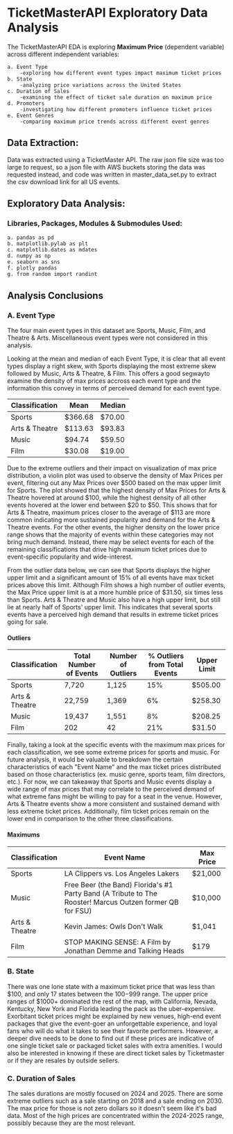 # TicketMasterAPI Exploratory Data Analysis

The TicketMasterAPI EDA is exploring **Maximum Price** (dependent variable) across different independent variables:

    a. Event Type
        -exploring how different event types impact maximum ticket prices
    b. State
        -analyzing price variations across the United States
    c. Duration of Sales
        -examining the effect of ticket sale duration on maximum price
    d. Promoters
        -investigating how different promoters influence ticket prices
    e. Event Genres
        -comparing maximum price trends across different event genres

## Data Extraction:
Data was extracted using a TicketMaster API. The raw json file size was too large to request, so a json file with AWS buckets storing the data was requested instead, and code was written in master_data_set.py to extract the csv download link for all US events. 

## Exploratory Data Analysis:

### Libraries, Packages, Modules & Submodules Used:

    a. pandas as pd
    b. matplotlib.pylab as plt
    c. matplotlib.dates as mdates
    d. numpy as np
    e. seaborn as sns
    f. plotly pandas
    g. from random import randint

## Analysis Conclusions

### A. Event Type
The four main event types in this dataset are Sports, Music, Film, and Theatre & Arts. Miscellaneous event types were not considered in this analysis. 

Looking at the mean and median of each Event Type, it is clear that all event types display a right skew, with Sports displaying the most extreme skew followed by Music, Arts & Theatre, & Film. This offers a good segwayto examine the density of max prices accross each event type and the information this convey in terms of perceived demand for each event type. 

| Classification |   Mean  | Median |
| -------------- | ------- | ------ |
| Sports         | $366.68 | $70.00 |
| Arts & Theatre | $113.63 | $93.83 |
| Music          | $94.74  | $59.50 |
| Film           | $30.08  | $19.00 |

Due to the extreme outliers and their impact on visualization of max price distribution, a violin plot was used to observe the density of Max Prices per event, filtering out any Max Prices over $500 based on the max upper limit for Sports. The plot showed that the highest density of Max Prices for Arts & Theatre hovered at around $100, while the highest density of all other events hovered at the lower end between $20 to $50. This shows that for Arts & Theatre, maximum prices closer to the average of $113 are more common indicating more sustained popularity and demand for the Arts & Theatre events. For the other events, the higher density on the lower price range shows that the majority of events within these categories may not bring much demand. Instead, there may be select events for each of the remaining classifications that drive high maximum ticket prices due to event-specific popularity and wide-interest.  

From the outlier data below, we can see that Sports displays the higher upper limit and a significant amount of 15% of all events have max ticket prices above this limit. Although Film shows a high number of outlier events, the Max Price upper limit is at a more humble price of $31.50, six times less than Sports. Arts & Theatre and Music also have a high upper limit, but still lie at nearly half of Sports' upper limit. This indicates that several sports events have a perceived high demand that results in extreme ticket prices going for sale. 

#### Outliers
| Classification |	Total Number of Events | Number of Outliers	| % Outliers from Total Events	| Upper Limit |
| -------------- | ------- | ------ | ------ | ------ |
| Sports |	7,720 |	1,125 |	15%	| $505.00 |
| Arts & Theatre |	22,759	| 1,369 |	6%	| $258.30 |
| Music	| 19,437 |	1,551 |	8%	| $208.25 |
| Film | 202 |	42 | 21%	| $31.50 |

Finally, taking a look at the specific events with the maximum max prices for each classification, we see some extreme prices for sports and music. For future analysis, it would be valuable to breakdown the certain characteristics of each "Event Name" and the max ticket prices distributed based on those characteristics (ex. music genre, sports team, film directors, etc.). For now, we can takeaway that Sports and Music events display a wide range of max prices that may correlate to the perceived demand of what extreme fans might be willing to pay for a seat in the venue. However, Arts & Theatre events show a more consistent and sustained demand with less extreme ticket prices. Additionally, film ticket prices remain on the lower end in comparison to the other three classifications. 

#### Maximums
| Classification |   Event Name  | Max Price |
| -------------- | ------- | ------ |
| Sports         | LA Clippers vs. Los Angeles Lakers | $21,000 |
| Music | Free Beer (the Band) Florida's #1 Party Band (A Tribute to The Rooster! Marcus Outzen former QB for FSU) | $10,000 |
| Arts & Theatre          | Kevin James: Owls Don't Walk  | $1,041 |
| Film           | STOP MAKING SENSE: A Film by Jonathan Demme and Talking Heads  | $179 |


### B. State
There was one lone state with a maximum ticket price that was less than $100, and only 17 states between the $100-$999 range. The upper price ranges of $1000+ dominated the rest of the map, with California, Nevada, Kentucky, New York and Florida leading the pack as the uber-expensive. Exorbitant ticket prices might be explained by new venues, high-end event packages that give the event-goer an unforgettable experience, and loyal fans who will do what it takes to see their favorite performers. However, a deeper dive needs to be done to find out if these prices are indicative of one single ticket sale or packaged ticket sales with extra amenities. I would also be interested in knowing if these are direct ticket sales by Ticketmaster or if they are resales by outside sellers.


### C. Duration of Sales
The sales durations are mostly focused on 2024 and 2025. There are some extreme outliers such as a sale starting on 2018 and a sale ending on 2030. The max price for those is not zero dollars so it doesn't seem like it's bad data. Most of the high prices are concentrated within the 2024-2025 range, possibly because they are the most relevant.